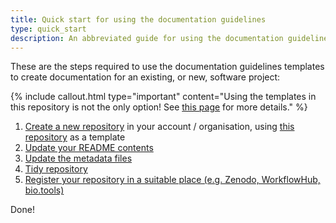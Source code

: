 ```yaml
---
title: Quick start for using the documentation guidelines
type: quick_start
description: An abbreviated guide for using the documentation guidelines to create documentation for an existing, or new, software project.
---
```



These are the steps required to use the documentation guidelines templates to create documentation for an existing, or new, software project:

{% include callout.html type="important" content="Using the templates in this repository is not the only option! See [this page](01_options) for more details." %}


1. [Create a new repository](02_create) in your account / organisation, using [this repository]() as a template
2. [Update your README contents](03_readme)
3. [Update the metadata files](04_update_files)
4. [Tidy repository](05_tidy)
5. [Register your repository in a suitable place (e.g. Zenodo, WorkflowHub, bio.tools)](06_register)

Done!

